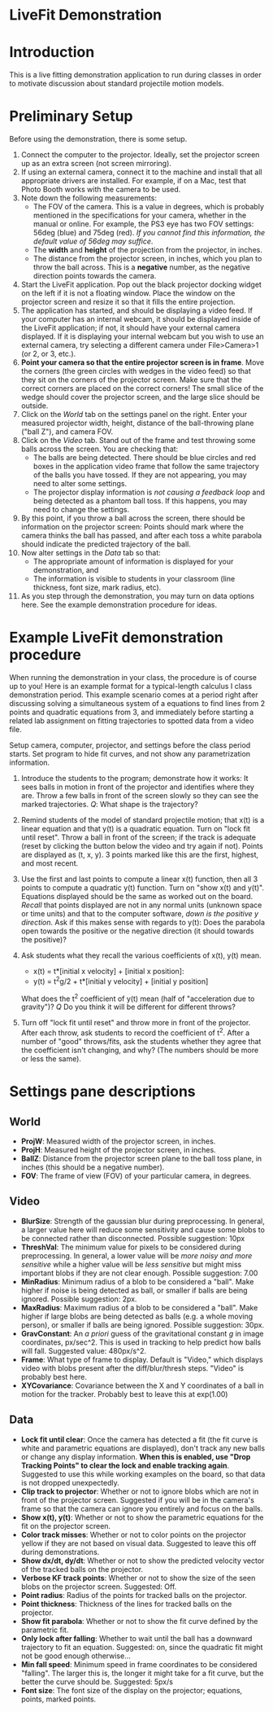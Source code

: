 # LiveFit Demonstration #

# Introduction #

This is a live fitting demonstration application to run during classes in order
to motivate discussion about standard projectile motion models.

# Preliminary Setup #

Before using the demonstration, there is some setup.

1. Connect the computer to the projector. Ideally, set the projector screen up
   as an extra screen (not screen mirroring).
2. If using an external camera, connect it to the machine and install that all
   appropriate drivers are installed. For example, if on a Mac, test that Photo
   Booth works with the camera to be used.
3. Note down the following measurements:
   - The FOV of the camera. This is a value in degrees, which is probably
     mentioned in the specifications for your camera, whether in the manual or
     online. For example, the PS3 eye has two FOV settings: 56deg (blue) and
     75deg (red). *If you cannot find this information, the default value of
     56deg may suffice*.
   - The **width** and **height** of the projection from the projector, in
     inches.
   - The distance from the projector screen, in inches, which you plan to throw
     the ball across. This is a **negative** number, as the negative direction
     points towards the camera.
4. Start the LiveFit application. Pop out the black projector docking widget on
   the left if it is not a floating window. Place the window on the projector
   screen and resize it so that it fills the entire projection.
5. The application has started, and should be displaying a video feed. If your
   computer has an internal webcam, it should be displayed inside of the LiveFit
   application; if not, it should have your external camera displayed. If it is
   displaying your internal webcam but you wish to use an external camera, try
   selecting a different camera under File>Camera>1 (or 2, or 3, etc.).
6. **Point your camera so that the entire projector screen is in frame**. Move
   the corners (the green circles with wedges in the video feed) so that they
   sit on the corners of the projector screen. Make sure that the correct
   corners are placed on the correct corners! The small slice of the wedge
   should cover the projector screen, and the large slice should be outside.
7. Click on the *World* tab on the settings panel on the right. Enter your
   measured projector width, height, distance of the ball-throwing plane ("ball
   Z"), and camera FOV.
8. Click on the *Video* tab. Stand out of the frame and test throwing some balls
   across the screen. You are checking that:
   - The balls are being detected. There should be blue circles and red boxes in
     the application video frame that follow the same trajectory of the balls
     you have tossed. If they are not appearing, you may need to alter some
     settings.
   - The projector display information is *not causing a feedback loop* and
     being detected as a phantom ball toss. If this happens, you may need to
     change the settings.
9. By this point, if you throw a ball across the screen, there should be
   information on the projector screen: Points should mark where the camera
   thinks the ball has passed, and after each toss a white parabola should
   indicate the predicted trajectory of the ball.
10. Now alter settings in the *Data* tab so that:
    - The appropriate amount of information is displayed for your demonstration,
      and
    - The information is visible to students in your classroom (line thickness,
      font size, mark radius, etc).
11. As you step through the demonstration, you may turn on data options here.
    See the example demonstration procedure for ideas.

# Example LiveFit demonstration procedure #

When running the demonstration in your class, the procedure is of course up to
you! Here is an example format for a typical-length calculus I class
demonstration period. This example scenario comes at a period right after
discussing solving a simultaneous system of a equations to find lines from 2
points and quadratic equations from 3, and immediately before starting a related
lab assignment on fitting trajectories to spotted data from a video file.

Setup camera, computer, projector, and settings before the class period starts.
Set program to hide fit curves, and not show any parametrization information.

1. Introduce the students to the program; demonstrate how it works: It sees
   balls in motion in front of the projector and identifies where they are.
   Throw a few balls in front of the screen slowly so they can see the marked
   trajectories. *Q*: What shape is the trajectory?
2. Remind students of the model of standard projectile motion; that x(t) is a
   linear equation and that y(t) is a quadratic equation. Turn on "lock fit
   until reset". Throw a ball in front of the screen; if the track is adequate
   (reset by clicking the button below the video and try again if not). Points
   are displayed as (t, x, y). 3 points marked like this are the first, highest,
   and most recent.
3. Use the first and last points to compute a linear x(t) function, then all 3
   points to compute a quadratic y(t) function. Turn on "show x(t) and y(t)".
   Equations displayed should be the same as worked out on the board. *Recall*
   that points displayed are not in any normal units (unknown space or time
   units) and that to the computer software, *down is the positive y direction*.
   Ask if this makes sense with regards to y(t): Does the parabola open towards
   the positive or the negative direction (it should towards the positive)?
4. Ask students what they recall the various coefficients of x(t), y(t) mean.
   + x(t) = t\*[initial x velocity] + [initial x position]:
   + y(t) = t<sup>2</sup>g/2 + t\*[initial y velocity] + [initial y position]

   What does the t<sup>2</sup> coefficient of y(t) mean (half of "acceleration
   due to gravity")? *Q* Do you think it will be different for different throws?
5. Turn off "lock fit until reset" and throw more in front of the projector.
   After each throw, ask students to record the coefficient of t<sup>2</sup>.
   After a number of "good" throws/fits, ask the students whether they agree
   that the coefficient isn't changing, and why? (The numbers should be more or
   less the same).

# Settings pane descriptions #

## World ##

- **ProjW**: Measured width of the projector screen, in inches.
- **ProjH**: Measured height of the projector screen, in inches.
- **BallZ**: Distance from the projector screen plane to the ball toss plane, in
  inches (this should be a negative number).
- **FOV**: The frame of view (FOV) of your particular camera, in degrees.

## Video ##

- **BlurSize**: Strength of the gaussian blur during preprocessing. In general,
  a larger value here will reduce some sensitivity and cause some blobs to be
  connected rather than disconnected. Possible suggestion: 10px
- **ThreshVal**: The minimum value for pixels to be considered during
  preprocessing. In general, a lower value will be *more noisy and more
  sensitive* while a higher value will be *less sensitive* but might miss
  important blobs if they are not clear enough. Possible suggestion: 7.00
- **MinRadius**: Minimum radius of a blob to be considered a "ball". Make
  higher if noise is being detected as ball, or smaller if balls are being
  ignored. Possible suggestion: 2px.
- **MaxRadius**: Maximum radius of a blob to be considered a "ball". Make higher
  if large blobs are being detected as balls (e.g. a whole moving person), or
  smaller if balls are being ignored. Possible suggestion: 30px.
- **GravConstant**: An *a priori* guess of the gravitational constant *g* in
  image coordinates, px/sec^2. This is used in tracking to help predict how
  balls will fall. Suggested value: 480px/s^2.
- **Frame**: What type of frame to display. Default is "Video," which displays
  video with blobs present after the diff/blur/thresh steps. "Video" is probably
  best here.
- **XYCovariance**: Covariance between the X and Y coordinates of a ball in
  motion for the tracker. Probably best to leave this at exp(1.00)

## Data ##

- **Lock fit until clear**: Once the camera has detected a fit (the fit curve is
  white and parametric equations are displayed), don't track any new balls or
  change any display information. **When this is enabled, use "Drop Tracking
  Points" to clear the lock and enable tracking again**. Suggested to use this
  while working examples on the board, so that data is not dropped unexpectedly.
- **Clip track to projector**: Whether or not to ignore blobs which are not in
  front of the projector screen. Suggested if you will be in the camera's frame
  so that the camera can ignore you entirely and focus on the balls.
- **Show x(t), y(t)**: Whether or not to show the parametric equations for the
  fit on the projector screen.
- **Color track misses**: Whether or not to color points on the projector yellow
  if they are not based on visual data. Suggested to leave this off during
  demonstrations.
- **Show dx/dt, dy/dt**: Whether or not to show the predicted velocity vector of
  the tracked balls on the projector.
- **Verbose KF track points**: Whether or not to show the size of the seen blobs
  on the projector screen. Suggested: Off.
- **Point radius**: Radius of the points for tracked balls on the projector.
- **Point thickness**: Thickness of the lines for tracked balls on the projector.
- **Show fit parabola**: Whether or not to show the fit curve defined by the
  parametric fit.
- **Only lock after falling**: Whether to wait until the ball has a downward
  trajectory to fit an equation. Suggested: on, since the quadratic fit might
  not be good enough otherwise...
- **Min fall speed**: Minimum speed in frame coordinates to be considered
  "falling". The larger this is, the longer it might take for a fit curve, but
  the better the curve should be. Suggested: 5px/s
- **Font size**: The font size of the display on the projector; equations,
  points, marked points.
